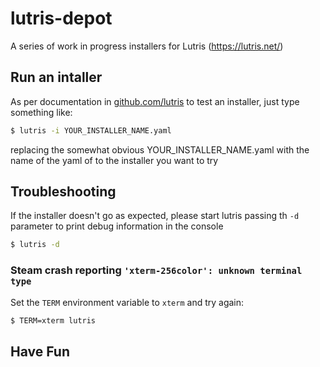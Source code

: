 # lutris-depot
A series of work in progress installers for Lutris (https://lutris.net/)

## Run an intaller
As per documentation in [github.com/lutris](https://github.com/lutris/lutris#command-line-options)
to test an installer, just type something like:

```bash
$ lutris -i YOUR_INSTALLER_NAME.yaml
```

replacing the somewhat obvious YOUR_INSTALLER_NAME.yaml with the name of the yaml of to the installer you want to try

## Troubleshooting

If the installer doesn't go as expected, please start lutris passing th `-d` parameter to print debug information in the console

```bash
$ lutris -d
```

### Steam crash reporting `'xterm-256color': unknown terminal type`

Set the `TERM` environment variable to `xterm` and try again:

```bash
$ TERM=xterm lutris
```

## Have Fun
